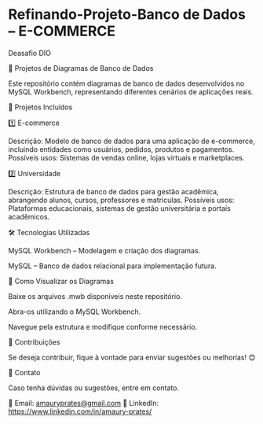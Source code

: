#  Refinando-Projeto-Banco de Dados – E-COMMERCE
 Deasafio DIO


📌 Projetos de Diagramas de Banco de Dados

Este repositório contém diagramas de banco de dados desenvolvidos no MySQL Workbench, representando diferentes cenários de aplicações reais.

📂 Projetos Incluídos

1️⃣ E-commerce

Descrição: Modelo de banco de dados para uma aplicação de e-commerce, incluindo entidades como usuários, pedidos, produtos e pagamentos.
Possíveis usos: Sistemas de vendas online, lojas virtuais e marketplaces.

2️⃣ Universidade

Descrição: Estrutura de banco de dados para gestão acadêmica, abrangendo alunos, cursos, professores e matrículas.
Possíveis usos: Plataformas educacionais, sistemas de gestão universitária e portais acadêmicos.

🛠️ Tecnologias Utilizadas

MySQL Workbench – Modelagem e criação dos diagramas.

MySQL – Banco de dados relacional para implementação futura.

📌 Como Visualizar os Diagramas

Baixe os arquivos .mwb disponíveis neste repositório.

Abra-os utilizando o MySQL Workbench.

Navegue pela estrutura e modifique conforme necessário.

🚀 Contribuições

Se deseja contribuir, fique à vontade para enviar sugestões ou melhorias! 😊

📧 Contato

Caso tenha dúvidas ou sugestões, entre em contato.

📩 Email: amauryprates@gmail.com
💼 LinkedIn: https://www.linkedin.com/in/amaury-prates/
